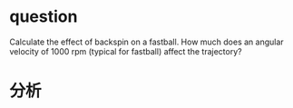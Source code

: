 # question
Calculate the effect of backspin on a fastball. How much does an angular velocity of 1000 rpm (typical for fastball) affect the trajectory?
# 分析
